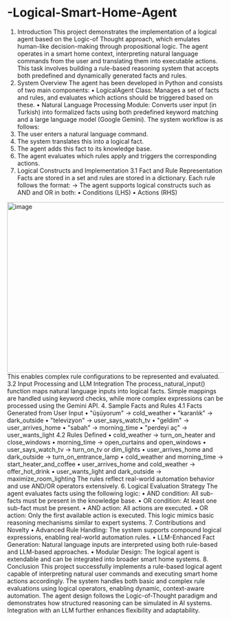 # -Logical-Smart-Home-Agent
1. Introduction 
This project demonstrates the implementation of a logical agent based on the Logic-of
Thought approach, which emulates human-like decision-making through propositional 
logic. The agent operates in a smart home context, interpreting natural language 
commands from the user and translating them into executable actions. This task 
involves building a rule-based reasoning system that accepts both predefined and 
dynamically generated facts and rules. 
2. System Overview 
The agent has been developed in Python and consists of two main components: 
• LogicalAgent Class: Manages a set of facts and rules, and evaluates which 
actions should be triggered based on these. 
• Natural Language Processing Module: Converts user input (in Turkish) into 
formalized facts using both predefined keyword matching and a large language 
model (Google Gemini). 
The system workflow is as follows: 
1. The user enters a natural language command. 
2. The system translates this into a logical fact. 
3. The agent adds this fact to its knowledge base. 
4. The agent evaluates which rules apply and triggers the corresponding actions. 
3. Logical Constructs and Implementation 
3.1 Fact and Rule Representation 
Facts are stored in a set and rules are stored in a dictionary. Each rule follows the 
format: 
<condition> -> <action> 
The agent supports logical constructs such as AND and OR in both: 
• Conditions (LHS) 
• Actions (RHS)

<img width="663" height="397" alt="image" src="https://github.com/user-attachments/assets/ee2472d2-d683-4c47-b7e1-2ccd52978493" />
This enables complex rule configurations to be represented and evaluated. 
3.2 Input Processing and LLM Integration 
The process_natural_input() function maps natural language inputs into logical facts. 
Simple mappings are handled using keyword checks, while more complex expressions 
can be processed using the Gemini API. 
4. Sample Facts and Rules 
4.1 Facts Generated from User Input 
• "üşüyorum" → cold_weather 
• "karanlık" → dark_outside 
• "televizyon" → user_says_watch_tv 
• "geldim" → user_arrives_home 
• "sabah" → morning_time 
• "perdeyi aç" → user_wants_light 
4.2 Rules Defined 
• cold_weather -> turn_on_heater and close_windows 
• morning_time -> open_curtains and open_windows 
• user_says_watch_tv -> turn_on_tv or dim_lights 
• user_arrives_home and dark_outside -> turn_on_entrance_lamp 
• cold_weather and morning_time -> start_heater_and_coffee 
• user_arrives_home and cold_weather -> offer_hot_drink 
• user_wants_light and dark_outside -> maximize_room_lighting 
The rules reflect real-world automation behavior and use AND/OR operators 
extensively.
6. Logical Evaluation Strategy 
The agent evaluates facts using the following logic: 
• AND condition: All sub-facts must be present in the knowledge base. 
• OR condition: At least one sub-fact must be present. 
• AND action: All actions are executed. 
• OR action: Only the first available action is executed. 
This logic mimics basic reasoning mechanisms similar to expert systems. 
7. Contributions and Novelty 
• Advanced Rule Handling: The system supports compound logical expressions, 
enabling real-world automation rules. 
• LLM-Enhanced Fact Generation: Natural language inputs are interpreted using 
both rule-based and LLM-based approaches. 
• Modular Design: The logical agent is extendable and can be integrated into 
broader smart home systems. 
8. Conclusion 
This project successfully implements a rule-based logical agent capable of interpreting 
natural user commands and executing smart home actions accordingly. The system 
handles both basic and complex rule evaluations using logical operators, enabling 
dynamic, context-aware automation. 
The agent design follows the Logic-of-Thought paradigm and demonstrates how 
structured reasoning can be simulated in AI systems. Integration with an LLM further 
enhances flexibility and adaptability.
